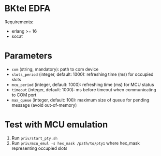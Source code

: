 BKtel EDFA
==========

Requirements:

* erlang >= 16
* socat

# Parameters

* `com` (string, mandatory): path to com device
* `slots_period` (integer, default: 1000): refreshing time (ms) for occupied slots
* `mcu_period` (integer, default: 1000): refreshing time (ms) for MCU status
* `timeout` (integer, default: 1000): ms before timeout when communicating to COM port
* `max_queue` (integer, default: 100): maximum size of queue for pending message (avoid out-of-memory)

# Test with MCU emulation

1. Run `priv/start_pty.sh`
2. Run `priv/mcu_emul -s hex_mask /path/to/pty1`
  where hex\_mask representing occupied slots
